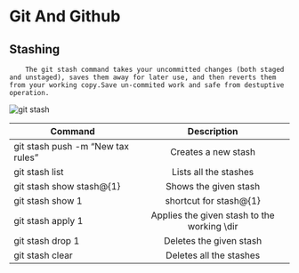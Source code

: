 # Git And Github

## Stashing
        The git stash command takes your uncommitted changes (both staged and unstaged), saves them away for later use, and then reverts them from your working copy.Save un-commited work and safe from destuptive operation.

![git stash](https://encrypted-tbn0.gstatic.com/images?q=tbn:ANd9GcSRSfgxcRWmL5etIiIFieAK_YwEmXaWtJsxitTEaxCDaPdrKcXz2TPoLQMSmksBw_Cyh-M&usqp=CAU)

| Command        | Description           
| ------------- |:-------------:
|git stash push -m “New tax rules”| Creates a new stash
|git stash list | Lists all the stashes
|git stash show stash@{1} | Shows the given stash
|git stash show 1 | shortcut for stash@{1}
|git stash apply 1| Applies the given stash to the working \dir
|git stash drop 1 | Deletes the given stash
|git stash clear | Deletes all the stashes

